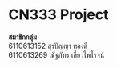 # CN333 Project
<b>สมาชิกกลุ่ม</b>
<br>6110613152  สุรปัญญา ทองดี 
<br>6110613269  ณัฐภัทร เลี่ยวไพโรจน์

